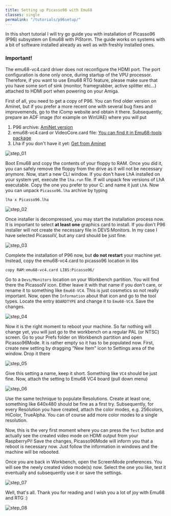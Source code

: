 ```yaml
---
title: Setting up Picasso96 with Emu68
classes: single
permalink: "/tutorials/p96setup/"
---
```


In this short tutorial I will try go guide you with installation of Picasso96 (P96) subsystem on Emu68 with PiStorm. The guide works on systems with a bit of software installed already as well as with freshly installed ones.

### Important!

The emu68-vc4.card driver does not reconfigure the HDMI port. The port configuration is done only once, during startup of the VPU processor. Therefore, if you want to use Emu68 RTG feature, please make sure that you have some sort of sink (monitor, framegrabber, active splitter etc...) attached to HDMI port when powering on your Amiga.

First of all, you need to get a copy of P96. You can find older version on Aminet, but if you prefer a more recent one with several bug fixes and improvemends, go to the iComp website and obtain it there. Subsequently, prepare an ADF image (for example on WinUAE) where you will put

1. P96 archive: [AmiNet version](https://aminet.net/package/driver/video/Picasso96)
2. emu68-vc4.card or VideoCore.card file: [You can find it in Emu68-tools package](https://github.com/michalsc/Emu68-tools/releases)
3. Lha if you don't have it yet: [Get from Aminet](https://aminet.net/package/util/arc/lha)

![step_01](/assets/images/p96/step_01.png)

Boot Emu68 and copy the contents of your floppy to RAM. Once you did it, you can safely remove the floppy from the drive as it will not be necessary anymore. Now, start a new CLI window. If you don't have LhA installed on your system yet, execute the ``lha.run`` file. If will unpack few versions of LhA executable. Copy the one you prefer to your C: and name it just ``LhA``. Now you can unpack ``Picasso96.lha`` archive by typing

```shell
lha x Picasso96.lha
```

![step_02](/assets/images/p96/step_02.png)

Once installer is decompressed, you may start the installation process now. It is important to select **at least one** graphics card to install. If you don't P96 installer will not create the necessary file in DEVS:Monitors. In my case I have selected PicassoIV, but any card should be just fine.

![step_03](/assets/images/p96/step_03.png)

Complete the installation of P96 now, but **do not restart** your machine yet. Instead, copy the emu68-vc4.card to picasso96 location in libs

```shell
copy RAM:emu68-vc4.card LIBS:Picasso96/
```

Go to a ``Devs/Monitors`` location on your Workbench partition. You will find there the PicassoIV icon. Either leave it with that name if you don't care, or rename it to something like ``Emu68-VC4``. This is just cosmetics so not really important. Now, open the ``Information`` about that icon and go to the tool types. Locate the entry ``BOARDTYPE``  and change it to ``Emu68-VC4``. Save the changes.

![step_04](/assets/images/p96/step_04.png)

Now it is the right moment to reboot your machine. So far nothing will change yet, you will just go to the workbench on a regular PAL (or NTSC) screen. Go to your Prefs folder on Workbench partition and open Picasso96Mode. It is rather empty so it has to be populated now. First, create new setting by dragging "New Item" icon to Settings area of the window. Drop it there

![step_05](/assets/images/p96/step_05.png)

Give this setting a name, keep it short. Something like ``VC4`` should be just fine. Now, attach the setting to Emu68 VC4 board (pull down menu)

![step_06](/assets/images/p96/step_06.png)

Use the same technique to populate Resolutions. Create at least one, something like 640x480 should be fine as a first try. Subsequently, for every Resolution you have created, attach the color modes, e.g. 256colors, HiColor, TrueAlpha. You can of course add more color modes to a single resolution.

Now, this is the very first moment where you can press the ``Test`` button and actually see the created video mode on HDMI output from your RaspberryPi! Save the changes, Picasso96Mode will inform you that a reboot is necessary now. Just follow the information in windows and the machine will be rebooted.

Once you are back in Workbench, open the ScreenMode preferences. You will see the newly created video mode(s) now. Select the one you like, test it eventually and subsequently use it or save the settings.

![step_07](/assets/images/p96/step_07.png)

Well, that's all. Thank you for reading and I wish you a lot of joy with Emu68 and RTG :)

![step_08](/assets/images/p96/step_08.png)
